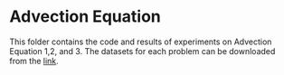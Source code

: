 # Advection Equation

This folder contains the code and results of experiments on Advection Equation 1,2, and 3. The datasets for each problem can be downloaded from the [link](https://github.com/lu-group/deeponet-fno/blob/main/data/advection/README.md).
